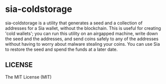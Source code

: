 # sia-coldstorage

sia-coldstorage is a utility that generates a seed and a collection of addresses for a Sia wallet, without the blockchain. This is useful for creating 'cold wallets'; you can run this utility on an airgapped machine, write down the seed and the addresses, and send coins safely to any of the addresses without having to worry about malware stealing your coins. You can use Sia to restore the seed and spend the funds at a later date.


## LICENSE

The MIT License (MIT)
